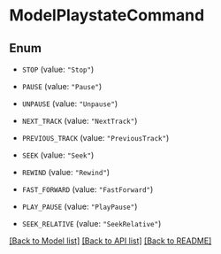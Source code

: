 # ModelPlaystateCommand

## Enum


* `STOP` (value: `"Stop"`)

* `PAUSE` (value: `"Pause"`)

* `UNPAUSE` (value: `"Unpause"`)

* `NEXT_TRACK` (value: `"NextTrack"`)

* `PREVIOUS_TRACK` (value: `"PreviousTrack"`)

* `SEEK` (value: `"Seek"`)

* `REWIND` (value: `"Rewind"`)

* `FAST_FORWARD` (value: `"FastForward"`)

* `PLAY_PAUSE` (value: `"PlayPause"`)

* `SEEK_RELATIVE` (value: `"SeekRelative"`)


[[Back to Model list]](../README.md#documentation-for-models) [[Back to API list]](../README.md#documentation-for-api-endpoints) [[Back to README]](../README.md)


